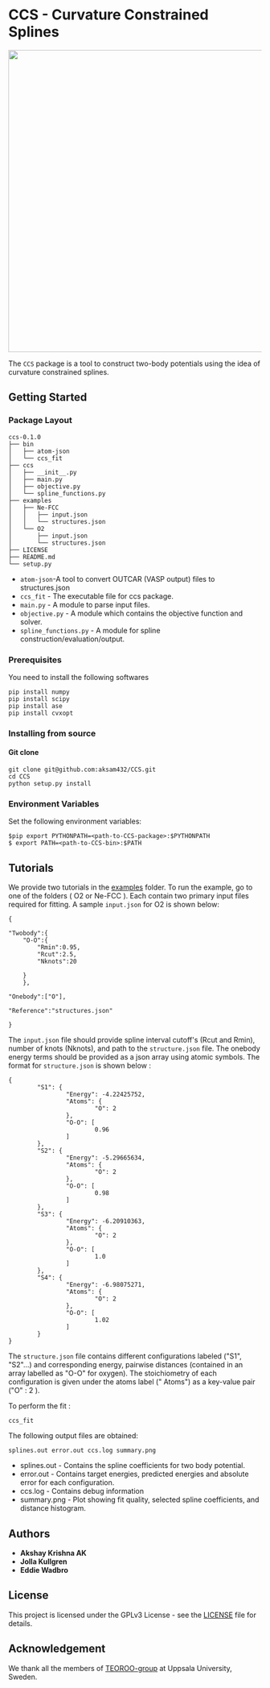 # CCS - Curvature Constrained Splines  
<div style="text-align:center"><img src="https://raw.githubusercontent.com/aksam432/CCS/master/logo.png" width=600/></div>

The `CCS` package is a tool to construct two-body potentials using the idea of curvature constrained splines.
## Getting Started
### Package Layout
```
ccs-0.1.0
├── bin
│   ├── atom-json               
│   └── ccs_fit                 
├── ccs
│   ├── __init__.py                     
│   ├── main.py                 
│   ├── objective.py            
│   └── spline_functions.py     
├── examples
│   ├── Ne-FCC
│   │   ├── input.json          
│   │   └── structures.json     
│   └── O2
│       ├── input.json
│       └── structures.json
├── LICENSE
├── README.md
└── setup.py
```
* `atom-json`-A tool to convert OUTCAR (VASP output) files to structures.json
* `ccs_fit`             - The executable file for ccs package.
* `main.py`             - A module to parse input files.
* `objective.py`        - A module which contains the objective function and solver.
* `spline_functions.py` - A module for spline construction/evaluation/output. 
### Prerequisites

You need to install the following softwares

```
pip install numpy
pip install scipy
pip install ase
pip install cvxopt
```

### Installing from source

#### Git clone

```
git clone git@github.com:aksam432/CCS.git
cd CCS
python setup.py install
```
### Environment Variables
Set the following environment variables:
```
$pip export PYTHONPATH=<path-to-CCS-package>:$PYTHONPATH
$ export PATH=<path-to-CCS-bin>:$PATH
```


## Tutorials

We provide two tutorials in the [examples](examples/) folder. To run the example,  go to one of the folders ( O2 or Ne-FCC ). Each contain two primary input files required for fitting. A sample `input.json` for O2 is shown below:
```
{

"Twobody":{
	"O-O":{
		"Rmin":0.95,   
		"Rcut":2.5,
		"Nknots":20

	}
	},

"Onebody":["O"],

"Reference":"structures.json"
			
}
```
The `input.json` file should provide spline interval cutoff's (Rcut and Rmin), number of knots (Nknots), and path to the `structure.json` file. The onebody energy terms should be provided as a json array using atomic symbols. 
The format for `structure.json` is shown below :
```
{
        "S1": {
                "Energy": -4.22425752,
                "Atoms": {
                        "O": 2
                },
                "O-O": [
                        0.96
                ]
        },
        "S2": {
                "Energy": -5.29665634,
                "Atoms": {
                        "O": 2
                },
                "O-O": [
                        0.98
                ]
        },
        "S3": {
                "Energy": -6.20910363,
                "Atoms": {
                        "O": 2
                },
                "O-O": [
                        1.0
                ]
        },
        "S4": {
                "Energy": -6.98075271,
                "Atoms": {
                        "O": 2
                },
                "O-O": [
                        1.02
                ]
        }
}
```
The `structure.json` file contains different configurations labeled ("S1", "S2"...) and corresponding energy, pairwise distances (contained in an array labelled as "O-O" for oxygen). The stoichiometry of each configuration is given under the atoms label (" Atoms") as a key-value pair ("O" : 2 ). 


To perform the fit : 
```
ccs_fit
```
The following output files are obtained:
```
splines.out error.out ccs.log summary.png 
```
* splines.out  - Contains the spline coefficients  for two body potential.
* error.out    - Contains target energies, predicted energies and absolute error for each configuration.
* ccs.log       - Contains debug information
* summary.png   -  Plot showing fit quality, selected spline coefficients, and distance histogram.
## Authors

* **Akshay Krishna AK** 
* **Jolla Kullgren** 
* **Eddie Wadbro** 


## License

This project is licensed under the GPLv3 License - see the [LICENSE](LICENSE) file for details.

## Acknowledgement
We thank all the members of  [TEOROO-group](http://www.teoroo.kemi.uu.se/) at Uppsala University, Sweden.



